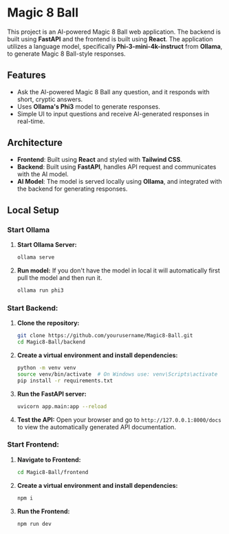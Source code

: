 # Magic 8 Ball

This project is an AI-powered Magic 8 Ball web application. The backend is built using **FastAPI** and the frontend is built using **React**. The application utilizes a language model, specifically **Phi-3-mini-4k-instruct** from **Ollama**, to generate Magic 8 Ball-style responses.

## Features
- Ask the AI-powered Magic 8 Ball any question, and it responds with short, cryptic answers.
- Uses **Ollama's Phi3** model to generate responses.
- Simple UI to input questions and receive AI-generated responses in real-time.

## Architecture
- **Frontend**: Built using **React** and styled with **Tailwind CSS**.
- **Backend**: Built using **FastAPI**, handles API request and communicates with the AI model.
- **AI Model**: The model is served locally using **Ollama**, and integrated with the backend for generating responses.

## Local Setup
### Start Ollama

1. **Start Ollama Server:**
    ```bash
    ollama serve
    ```
2. **Run model:** If you don't have the model in local it will automatically first pull the model and then run it.
    ```bash
    ollama run phi3
    ```

### Start Backend:
1. **Clone the repository:**
   ```bash
   git clone https://github.com/yourusername/Magic8-Ball.git
   cd Magic8-Ball/backend
   ```

2. **Create a virtual environment and install dependencies:**
    ```bash
    python -m venv venv
    source venv/bin/activate  # On Windows use: venv\Scripts\activate
    pip install -r requirements.txt
    ```

3. **Run the FastAPI server:**
    ```bash
    uvicorn app.main:app --reload
    ```

4. **Test the API:** Open your browser and go to `http://127.0.0.1:8000/docs` to view the automatically generated API documentation.

### Start Frontend:
1. **Navigate to Frontend:**
   ```bash
   cd Magic8-Ball/frontend
   ```

2. **Create a virtual environment and install dependencies:**
    ```bash
    npm i
    ```

3. **Run the Frontend:**
    ```bash
    npm run dev
    ```
